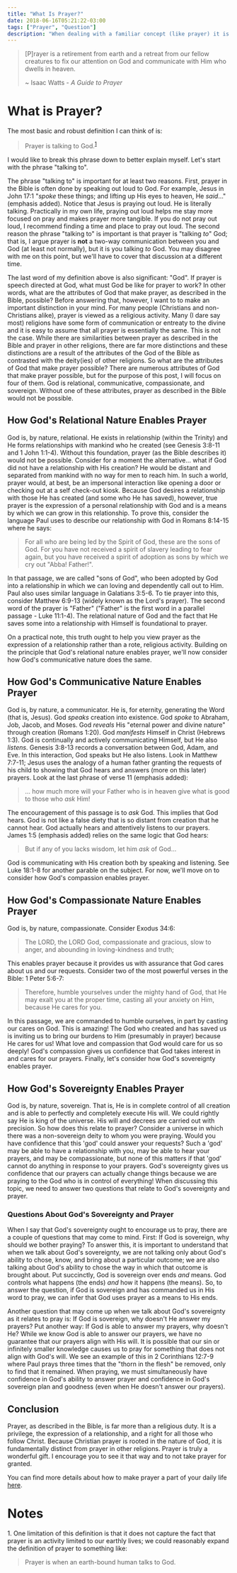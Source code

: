 ```yaml
---
title: "What Is Prayer?"
date: 2018-06-16T05:21:22-03:00
tags: ["Prayer", "Question"]
description: "When dealing with a familiar concept (like prayer) it is often helpful and refreshing to define that concept in simple language. My goal in this post is to simply define prayer and it's theological foundation."
---
```


> [P]rayer is a retirement from earth and a retreat from our fellow creatures to fix our attention on God and communicate with Him who dwells in heaven.
> 
> ~ Isaac Watts - *A Guide to Prayer*

# What is Prayer?

The most basic and robust definition I can think of is:

> Prayer is talking to God.<sup>[1](#footnote1)</sup>

I would like to break this phrase down to better explain myself. Let's start with the phrase "talking to".

The phrase "talking to" is important for at least two reasons. First, prayer in the Bible is often done by speaking out loud to God. For example, Jesus in John 17:1 "*spoke* these things; and lifting up His eyes to heaven, He *said*..." (emphasis added). Notice that Jesus is praying out loud. He is literally talking. Practically in my own life, praying out loud helps me stay more focused on pray and makes prayer more tangible. If you do not pray out loud, I recommend finding a time and place to pray out loud. The second reason the phrase "talking to" is important is that prayer is "talking *to*" God; that is, I argue prayer is **not** a two-way communication between you and God (at least not normally), but it is you talking *to* God. You may disagree with me on this point, but we'll have to cover that discussion at a different time.

The last word of my definition above is also significant: "God". If prayer is speech directed at God, what must God be like for prayer to work? In other words, what are the attributes of God that make prayer, as described in the Bible, possible? Before answering that, however, I want to to make an important distinction in your mind. For many people (Christians and non-Christians alike), prayer is viewed as a religious activity. Many (I dare say most) religions have some form of communication or entreaty to the divine and it is easy to assume that all prayer is essentially the same. This is not the case. While there are similarities between prayer as described in the Bible and prayer in other religions, there are far more distinctions and these distinctions are a result of the attributes of the God of the Bible as contrasted with the deity(ies) of other religions. So what are the attributes of God that make prayer possible? There are numerous attributes of God that make prayer possible, but for the purpose of this post, I will focus on four of them. God is relational, communicative, compassionate, and sovereign. Without one of these attributes, prayer as described in the Bible would not be possible.

## How God's Relational Nature Enables Prayer

God is, by nature, relational. He exists in relationship (within the Trinity) and He forms relationships with mankind who he created (see Genesis 3:8-11 and 1 John 1:1-4). Without this foundation, prayer (as the Bible describes it) would not be possible. Consider for a moment the alternative... what if God did not have a relationship with His creation? He would be distant and separated from mankind with no way for men to reach him. In such a world, prayer would, at best, be an impersonal interaction like opening a door or checking out at a self check-out kiosk. Because God desires a relationship with those He has created (and some who He has saved), however, true prayer is the expression of a personal relationship with God and is a means by which we can grow in this relationship. To prove this, consider the language Paul uses to describe our relationship with God in Romans 8:14-15 where he says:

> For all who are being led by the Spirit of God, these are the sons of God. For you have not received a spirit of slavery leading to fear again, but you have received a spirit of adoption as sons by which we cry out "Abba! Father!".

In that passage, we are called "sons of God", who been adopted by God into a relationship in which we can loving and dependently call out to Him. Paul also uses similar language in Galatians 3:5-6. To tie prayer into this, consider Matthew 6:9-13 (widely known as the Lord's prayer). The second word of the prayer is "Father" ("Father" is the first word in a parallel passage - Luke 11:1-4). The relational nature of God and the fact that He saves some into a relationship with Himself is foundational to prayer.

On a practical note, this truth ought to help you view prayer as the expression of a relationship rather than a rote, religious activity. Building on the principle that God's relational nature enables prayer, we'll now consider how God's communicative nature does the same.

## How God's Communicative Nature Enables Prayer

God is, by nature, a communicator. He is, for eternity, generating the Word (that is, Jesus). God *speaks* creation into existence. God *spoke* to Abraham, Job, Jacob, and Moses. God *reveals* His "eternal power and divine nature" through creation (Romans 1:20). God *manifests* Himself in Christ (Hebrews 1:3). God is continually and actively communicating Himself, but He also *listens*. Genesis 3:8-13 records a conversation between God, Adam, and Eve. In this interaction, God speaks but He also listens. Look in Matthew 7:7-11; Jesus uses the analogy of a human father granting the requests of his child to showing that God hears and answers (more on this later) prayers. Look at the last phrase of verse 11 (emphasis added):

> ... how much more will your Father who is in heaven give what is good to those who *ask* Him!

The encouragement of this passage is to *ask* God. This implies that God hears. God is not like a false diety that is so distant from creation that he cannot hear. God actually hears and attentively listens to our prayers. James 1:5 (emphasis added) relies on the same logic that God hears:

> But if any of you lacks wisdom, let him *ask* of God...

God is communicating with His creation both by speaking and listening. See Luke 18:1-8 for another parable on the subject. For now, we'll move on to consider how God's compassion enables prayer.

## How God's Compassionate Nature Enables Prayer

God is, by nature, compassionate. Consider Exodus 34:6:

> The LORD, the LORD God, compassionate and gracious, slow to anger, and abounding in loving-kindness and truth;

This enables prayer because it provides us with assurance that God cares about us and our requests. Consider two of the most powerful verses in the Bible: 1 Peter 5:6-7:

> Therefore, humble yourselves under the mighty hand of God, that He may exalt you at the proper time, casting all your anxiety on Him, because He cares for you.

In this passage, we are commanded to humble ourselves, in part by casting our cares on God. This is amazing! The God who created and has saved us is inviting us to bring our burdens to Him (presumably in prayer) because He cares for us! What love and compassion that God would care for us so deeply! God's compassion gives us confidence that God takes interest in and cares for our prayers. Finally, let's consider how God's sovereignty enables prayer.

## How God's Sovereignty Enables Prayer

God is, by nature, sovereign. That is, He is in complete control of all creation and is able to perfectly and completely execute His will. We could rightly say He is king of the universe. His will and decrees are carried out with precision. So how does this relate to prayer? Consider a universe in which there was a non-sovereign deity to whom you were praying. Would you have confidence that this 'god' could answer your requests? Such a 'god' may be able to have a relationship with you, may be able to hear your prayers, and may be compassionate, but none of this matters if that 'god' cannot do anything in response to your prayers. God's sovereignty gives us confidence that our prayers can actually change things because we are praying to the God who is in control of everything! When discussing this topic, we need to answer two questions that relate to God's sovereignty and prayer.

### Questions About God's Sovereignty and Prayer

When I say that God's sovereignty ought to encourage us to pray, there are a couple of questions that may come to mind. First: If God is sovereign, why should we bother praying? To answer this, it is important to understand that when we talk about God's sovereignty, we are not talking only about God's ability to chose, know, and bring about a particular outcome; we are also talking about God's ability to chose the way in which that outcome is brought about. Put succinctly, God is sovereign over ends *and* means. God controls what happens (the ends) *and* how it happens (the means). So, to answer the question, if God is sovereign and has commanded us in His word to pray, we can infer that God uses prayer as a means to His ends.

Another question that may come up when we talk about God's sovereignty as it relates to pray is: If God is sovereign, why doesn't He answer my prayers? Put another way: If God is able to answer my prayers, why doesn't He? While we know God is able to answer our prayers, we have no guarantee that our prayers align with His will. It is possible that our sin or infinitely smaller knowledge causes us to pray for something that does not align with God's will. We see an example of this in 2 Corinthians 12:7-9 where Paul prays three times that the "thorn in the flesh" be removed, only to find that it remained. When praying, we must simultaneously have confidence in God's ability to answer prayer and confidence in God's sovereign plan and goodness (even when He doesn't answer our prayers).

## Conclusion

Prayer, as described in the Bible, is far more than a religious duty. It is a privilege, the expression of a relationship, and a right for all those who follow Christ. Because Christian prayer is rooted in the nature of God, it is fundamentally distinct from prayer in other religions. Prayer is truly a wonderful gift. I encourage you to see it that way and to not take prayer for granted.

You can find more details about how to make prayer a part of your daily life [here](../practical-spiritual-disciplines-prayer/).

# Notes

<a id="footnote1">1. </a>One limitation of this definition is that it does not capture the fact that prayer is an activity limited to our earthly lives; we could reasonably expand the definition of prayer to something like:

> Prayer is when an earth-bound human talks to God.
